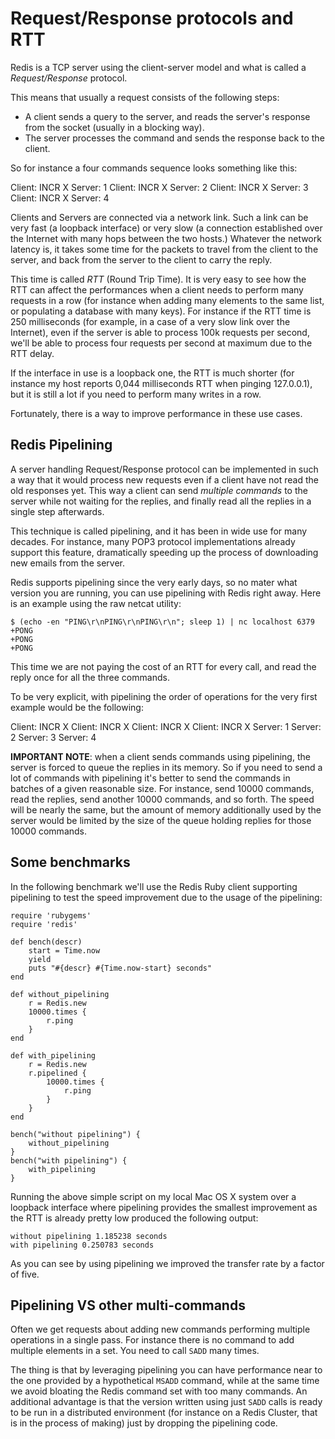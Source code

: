 Request/Response protocols and RTT
===

Redis is a TCP server using the client-server model and what is called a
*Request/Response* protocol.

This means that usually a request consists of the following steps:

* A client sends a query to the server, and reads the server's response from the
  socket (usually in a blocking way).
* The server processes the command and sends the response back to the client.

So for instance a four commands sequence looks something like this:

   Client: INCR X
   Server: 1
   Client: INCR X
   Server: 2
   Client: INCR X
   Server: 3
   Client: INCR X
   Server: 4

Clients and Servers are connected via a network link. Such a link can be very
fast (a loopback interface) or very slow (a connection established over the
Internet with many hops between the two hosts.) Whatever the network latency
is, it takes some time for the packets to travel from the client to the server,
and back from the server to the client to carry the reply.

This time is called *RTT* (Round Trip Time). It is very easy to see how the RTT
can affect the performances when a client needs to perform many requests in a
row (for instance when adding many elements to the same list, or populating a
database with many keys). For instance if the RTT time is 250 milliseconds (for
example, in a case of a very slow link over the Internet), even if the server
is able to process 100k requests per second, we'll be able to process four
requests per second at maximum due to the RTT delay.

If the interface in use is a loopback one, the RTT is much shorter (for
instance my host reports 0,044 milliseconds RTT when pinging 127.0.0.1), but it
is still a lot if you need to perform many writes in a row.

Fortunately, there is a way to improve performance in these use cases.

Redis Pipelining
---

A server handling Request/Response protocol can be implemented in such a way
that it would process new requests even if a client have not read the old
responses yet. This way a client can send *multiple commands* to the server
while not waiting for the replies, and finally read all the replies in a single
step afterwards.

This technique is called pipelining, and it has been in wide use for many decades.
For instance, many POP3 protocol implementations already support this feature,
dramatically speeding up the process of downloading new emails from the server.

Redis supports pipelining since the very early days, so no mater what version you
are running, you can use pipelining with Redis right away. Here is an example
using the raw netcat utility:

    $ (echo -en "PING\r\nPING\r\nPING\r\n"; sleep 1) | nc localhost 6379
    +PONG
    +PONG
    +PONG

This time we are not paying the cost of an RTT for every call, and read the
reply once for all the three commands.

To be very explicit, with pipelining the order of operations for the very first
example would be the following:

   Client: INCR X
   Client: INCR X
   Client: INCR X
   Client: INCR X
   Server: 1
   Server: 2
   Server: 3
   Server: 4

**IMPORTANT NOTE**: when a client sends commands using pipelining, the server
is forced to queue the replies in its memory. So if you need to send a lot of
commands with pipelining it's better to send the commands in batches of a given
reasonable size. For instance, send 10000 commands, read the replies, send
another 10000 commands, and so forth. The speed will be nearly the same, but
the amount of memory additionally used by the server would be limited by the
size of the queue holding replies for those 10000 commands.

Some benchmarks
---

In the following benchmark we'll use the Redis Ruby client supporting
pipelining to test the speed improvement due to the usage of the pipelining:

    require 'rubygems'
    require 'redis'

    def bench(descr)
        start = Time.now
        yield
        puts "#{descr} #{Time.now-start} seconds"
    end

    def without_pipelining
        r = Redis.new
        10000.times {
            r.ping
        }
    end

    def with_pipelining
        r = Redis.new
        r.pipelined {
            10000.times {
                r.ping
            }
        }
    end

    bench("without pipelining") {
        without_pipelining
    }
    bench("with pipelining") {
        with_pipelining
    }

Running the above simple script on my local Mac OS X system over a loopback
interface where pipelining provides the smallest improvement as the RTT is
already pretty low produced the following output:

    without pipelining 1.185238 seconds
    with pipelining 0.250783 seconds

As you can see by using pipelining we improved the transfer rate by a factor of five.

Pipelining VS other multi-commands
---

Often we get requests about adding new commands performing multiple operations
in a single pass.  For instance there is no command to add multiple elements in
a set. You need to call `SADD` many times.

The thing is that by leveraging pipelining you can have performance near to the
one provided by a hypothetical `MSADD` command, while at the same time we avoid
bloating the Redis command set with too many commands. An additional advantage
is that the version written using just `SADD` calls is ready to be run in a
distributed environment (for instance on a Redis Cluster, that is in the process of
making) just by dropping the pipelining code.
